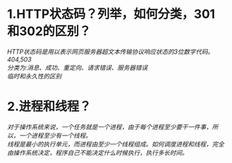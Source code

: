 # 1.HTTP状态码？列举，如何分类，301和302的区别？

_HTTP状态码是用以表示网页服务器超文本传输协议响应状态的3位数字代码。_  
_404,503_  
_分类为:消息、成功、重定向、请求错误、服务器错误_  
_临时和永久性的区别_

# 2.进程和线程？

_对于操作系统来说，一个任务就是一个进程，由于每个进程至少要干一件事，所以，一个进程至少有一个线程。_  
_线程是最小的执行单元，而进程由至少一个线程组成。如何调度进程和线程，完全由操作系统决定，程序自己不能决定什么时候执行，执行多长时间。_  
